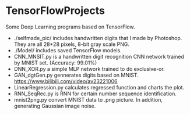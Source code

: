 # TensorFlowProjects
Some Deep Learning programs based on TensorFlow. 

  * ./selfmade_pic/ includes handwritten digits that I made by Photoshop. They are all 28*28 pixels, 8-bit gray scale PNG. 
  * ./Model/ includes saved TensorFlow models. 
  * CNN_MNSIT.py is a handwritten digit recognition CNN network trained by MNIST set. (Accuracy: 99.01%)
  * DNN_XOR.py a simple MLP network trained to do exclusive-or. 
  * GAN_dgtGen.py gennerates digits based on MNIST. https://www.bilibili.com/video/av23221006
  * LinearRegression.py calculates regressed function and charts the plot. 
  * RNN_SeqRec.py is RNN for certain number sequence identification. 
  * mnist2png.py convert MNIST data to .png picture. In addition, generating Gaussian image noise. 
  
